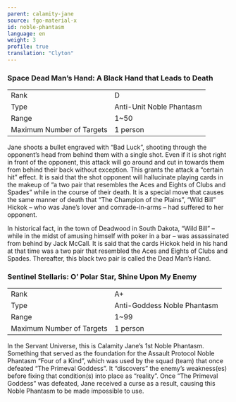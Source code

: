 ```yaml
---
parent: calamity-jane
source: fgo-material-x
id: noble-phantasm
language: en
weight: 3
profile: true
translation: "Clyton"
---
```


### Space Dead Man’s Hand: A Black Hand that Leads to Death

<table>
  <tr><td>Rank</td><td>D</td></tr>
  <tr><td>Type</td><td>Anti-Unit Noble Phantasm</td></tr>
  <tr><td>Range</td><td>1~50</td></tr>
  <tr><td>Maximum Number of Targets</td><td>1 person</td></tr>
</table>

Jane shoots a bullet engraved with “Bad Luck”, shooting through the opponent’s head from behind them with a single shot. Even if it is shot right in front of the opponent, this attack will go around and cut in towards them from behind their back without exception. This grants the attack a “certain hit” effect. It is said that the shot opponent will hallucinate playing cards in the makeup of “a two pair that resembles the Aces and Eights of Clubs and Spades” while in the course of their death. It is a special move that causes the same manner of death that “The Champion of the Plains”, “Wild Bill” Hickok – who was Jane’s lover and comrade-in-arms – had suffered to her opponent.

In historical fact, in the town of Deadwood in South Dakota, “Wild Bill” – while in the midst of amusing himself with poker in a bar – was assassinated from behind by Jack McCall. It is said that the cards Hickok held in his hand at that time was a two pair that resembled the Aces and Eights of Clubs and Spades. Thereafter, this black two pair is called the Dead Man’s Hand.

### Sentinel Stellaris: O’ Polar Star, Shine Upon My Enemy

<table>
  <tr><td>Rank</td><td>A+</td></tr>
  <tr><td>Type</td><td>Anti-Goddess Noble Phantasm</td></tr>
  <tr><td>Range</td><td>1~99</td></tr>
  <tr><td>Maximum Number of Targets</td><td>1 person</td></tr>
</table>

In the Servant Universe, this is Calamity Jane’s 1st Noble Phantasm. Something that served as the foundation for the Assault Protocol Noble Phantasm “Four of a Kind”, which was used by the squad (team) that once defeated “The Primeval Goddess”. It “discovers” the enemy’s weakness(es) before fixing that condition(s) into place as “reality”.
Once “The Primeval Goddess” was defeated, Jane received a curse as a result, causing this Noble Phantasm to be made impossible to use.
